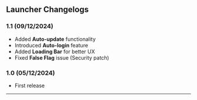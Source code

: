 ## **Launcher Changelogs**

### **1.1 (09/12/2024)**
- Added **Auto-update** functionality
- Introduced **Auto-login** feature
- Added **Loading Bar** for better UX
- Fixed **False Flag** issue (Security patch)

### **1.0 (05/12/2024)**
- First release

---
